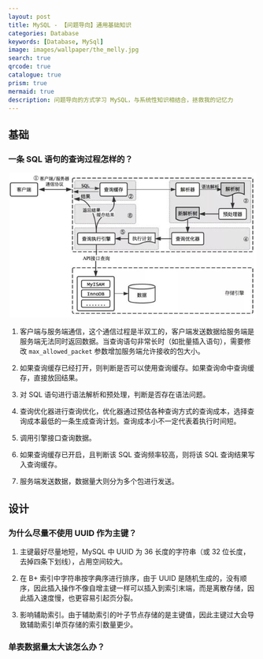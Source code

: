 ```yaml
---
layout: post
title: MySQL - 【问题导向】通用基础知识
categories: Database
keywords: [Database, MySql]
image: images/wallpaper/the_melly.jpg
search: true
qrcode: true
catalogue: true
prism: true
mermaid: true
description: 问题导向的方式学习 MySQL，与系统性知识相结合，拯救我的记忆力
---
```


## 基础

### 一条 SQL 语句的查询过程怎样的？

![SQL 查询过程](/images/posts/mysql/mysql_查询过程.jpg)

1. 客户端与服务端通信，这个通信过程是半双工的，客户端发送数据给服务端是服务端无法同时返回数据。当查询语句非常长时（如批量插入语句），需要修改 `max_allowed_packet` 参数增加服务端允许接收的包大小。

2. 如果查询缓存已经打开，则判断是否可以使用查询缓存。如果查询命中查询缓存，直接放回结果。

3. 对 SQL 语句进行语法解析和预处理，判断是否存在语法问题。

4. 查询优化器进行查询优化，优化器通过预估各种查询方式的查询成本，选择查询成本最低的一条生成查询计划。查询成本小不一定代表着执行时间短。

5. 调用引擎接口查询数据。

6. 如果查询缓存已开启，且判断该 SQL 查询频率较高，则将该 SQL 查询结果写入查询缓存。

7. 服务端发送数据，数据量大则分为多个包进行发送。

## 设计

### 为什么尽量不使用 UUID 作为主键？

1. 主键最好尽量地短，MySQL 中 UUID 为 36 长度的字符串（或 32 位长度，去掉四条下划线），占用空间较大。

2. 在 B+ 索引中字符串按字典序进行排序，由于 UUID 是随机生成的，没有顺序，因此插入操作不像自增主键一样可以插入到索引末端，而是离散存储，因此插入速度慢，也更容易引起页分裂。

3. 影响辅助索引。由于辅助索引的叶子节点存储的是主键值，因此主键过大会导致辅助索引单页存储的索引数量更少。

### 单表数据量太大该怎么办？

